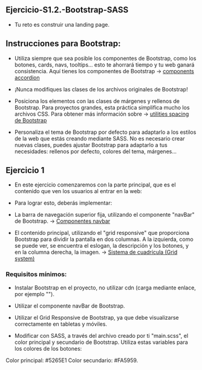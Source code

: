 ## Ejercicio-S1.2.-Bootstrap-SASS

* Tu reto es construir una landing page.

## Instrucciones para Bootstrap:

* Utiliza siempre que sea posible los componentes de Bootstrap, como los botones, cards, navs, tooltips... esto te ahorrará tiempo y tu web ganará consistencia. Aquí tienes los componentes de Bootstrap -> <a href = "https://getbootstrap.com/docs/5.0/components/accordion/"> components accordion </a>

* ¡Nunca modifiques las clases de los archivos originales de Bootstrap!

* Posiciona los elementos con las clases de márgenes y rellenos de Bootstrap. Para proyectos grandes, esta práctica simplifica mucho los archivos CSS. Para obtener más información sobre -> <a href = "https://getbootstrap.com/docs/5.0/utilities/spacing/"> utilities spacing de Bootstrap</a>

* Personaliza el tema de Bootstrap por defecto para adaptarlo a los estilos de la web que estás creando mediante SASS. No es necesario crear nuevas clases, puedes ajustar Bootstrap para adaptarlo a tus necesidades: rellenos por defecto, colores del tema, márgenes...

## Ejercicio 1

* En este ejercicio comenzaremos con la parte principal, que es el contenido que ven los usuarios al entrar en la web:

* Para lograr esto, deberás implementar:

* La barra de navegación superior fija, utilizando el componente "navBar" de Bootstrap.
-> <a href = "https://getbootstrap.com/docs/5.0/components/navbar/">Componentes navbar</a>

* El contenido principal, utilizando el "grid responsive" que proporciona Bootstrap para dividir la pantalla en dos columnas. A la izquierda, como se puede ver, se encuentra el eslogan, la descripción y los botones, y en la columna derecha, la imagen.
-> <a href = "https://getbootstrap.com/docs/5.0/layout/grid/">Sistema de cuadrícula (Grid system)</a>

### Requisitos mínimos:
* Instalar Bootstrap en el proyecto, no utilizar cdn (carga mediante enlace, por ejemplo "<link href="https://cdn.jsdelivr.net/npm/bootstrap@5.0.2/...." rel="stylesheet" crossorigin="anonymous">").

* Utilizar el componente navBar de Bootstrap.

* Utilizar el Grid Responsive de Bootstrap, ya que debe visualizarse correctamente en tabletas y móviles.

* Modificar con SASS, a través del archivo creado por ti "main.scss", el color principal y secundario de Bootstrap. Utiliza estas variables para los colores de los botones:

Color principal: #5265E1
Color secundario: #FA5959.